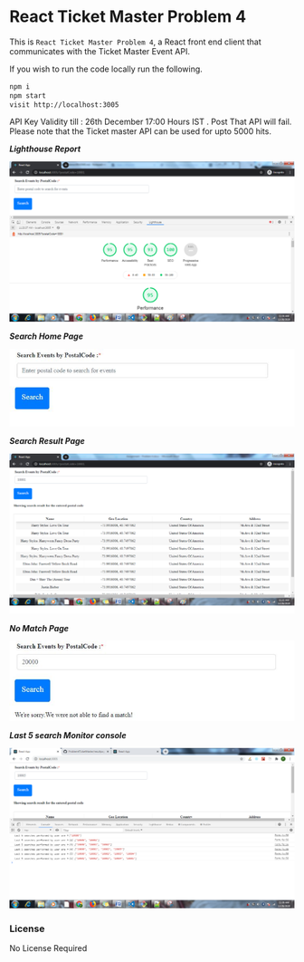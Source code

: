 # React Ticket Master Problem 4

This is `React Ticket Master Problem 4`, a React front end client that communicates with the Ticket Master Event API.


If you wish to run the code locally run the following.

```
npm i
npm start
visit http://localhost:3005
```


API Key Validity till : 26th December 17:00 Hours IST . Post That API will fail.
Please note that the Ticket master API can be used for upto 5000 hits.

***Lighthouse Report***

![alt text](https://github.com/pjha0103/Problem4TicketMaster/blob/master/src/assets/lighthousereport.png "Browse")

***Search Home Page***

![alt text](https://github.com/pjha0103/Problem4TicketMaster/blob/master/src/assets/SearchHomePage.JPG "Browse")

***Search Result Page***

![alt text](https://github.com/pjha0103/Problem4TicketMaster/blob/master/src/assets/resultpage.png "Browse")

***No Match Page***

![alt text](https://github.com/pjha0103/Problem4TicketMaster/blob/master/src/assets/noresultpage.JPG "Browse")

***Last 5 search Monitor console***

![alt text](https://github.com/pjha0103/Problem4TicketMaster/blob/master/src/assets/RecentSearchConsoleMonitor.png "Browse")

### License

No License Required